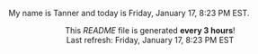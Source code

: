 My name is Tanner and today is Friday, January 17, 8:23 PM EST.

<p align="center">This <i>README</i> file is generated <b>every 3 hours</b>!</br>Last refresh: Friday, January 17, 8:23 PM EST<br /></p>
